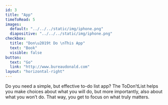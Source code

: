 ```yaml
---
id: 3
title: "App"
timeToRead: 5
images:
  default: "../../../static/img/iphone.png"
  diapositive: "../../../static/img/iphone.png"
checkbox:
  title: "Don\u2019t Do \nThis App"
  text: "Book"
  visible: false
button:
  text: "Go"
  link: "http://www.bureaudonald.com"
layout: "horizontal-right"
---
```


Do you need a simple, but effective to-do list app? The ToDon’tList helps you make choices about what you will do, but more importantly, also about what you won’t do. That way, you get to focus on what truly matters.
